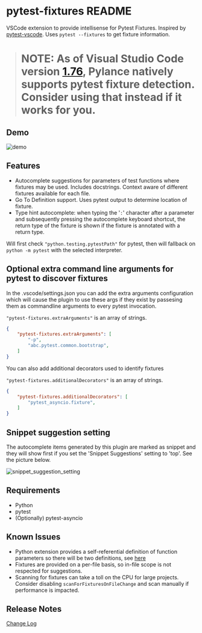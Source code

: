 # pytest-fixtures README

VSCode extension to provide intellisense for Pytest Fixtures. Inspired by [pytest-vscode](https://github.com/cameronmaske/pytest-vscode). Uses `pytest --fixtures` to get fixture information.

> #  **NOTE**: As of Visual Studio Code version [1.76](https://code.visualstudio.com/updates/v1_76#_improved-intellisense-support-for-pytest), Pylance natively supports pytest fixture detection. Consider using that instead if it works for you.

## Demo

![demo](demo.gif)

## Features

* Autocomplete suggestions for parameters of test functions where fixtures may be used. Includes docstrings. Context aware of different fixtures available for each file.
* Go To Definition support. Uses pytest output to determine location of fixture.
* Type hint autocomplete: when typing the '`:`' character after a parameter and subsequently pressing the autocomplete keyboard shortcut, the return type of the fixture is shown if the fixture is annotated with a return type.

Will first check `"python.testing.pytestPath"` for pytest, then will fallback on `python -m pytest` with the selected interpreter.

## Optional extra command line arguments for pytest to discover fixtures

In the .vscode/settings.json you can add the extra arguments configuration which will cause the plugin to use these args if they exist by passesing them as commandline arguments to every pytest invocation.


`"pytest-fixtures.extraArguments"` is an array of strings.

```json
{
    "pytest-fixtures.extraArguments": [
        "-p",
        "abc.pytest.common.bootstrap",
    ]
}
```

You can also add additional decorators used to identify fixtures


`"pytest-fixtures.additionalDecorators"` is an array of strings.

```json
{
    "pytest-fixtures.additionalDecorators": [
        "pytest_asyncio.fixture",
    ]
}
```

## Snippet suggestion setting
The autocomplete items generated by this plugin are marked as snippet and they will show first if you set the 'Snippet Suggestions' setting to 'top'. See the picture below.

![snippet_suggestion_setting](snippet_suggestion_setting.png)

## Requirements

* Python
* pytest
* (Optionally) pytest-asyncio


## Known Issues

* Python extension provides a self-referential definition of function parameters so there will be two definitions, see [here](https://github.com/microsoft/vscode-python/issues/18536)
* Fixtures are provided on a per-file basis, so in-file scope is not respected for suggestions.
* Scanning for fixtures can take a toll on the CPU for large projects. Consider disabling `scanForFixturesOnFileChange` and scan manually if performance is impacted.

## Release Notes

[Change Log](CHANGELOG.md)
